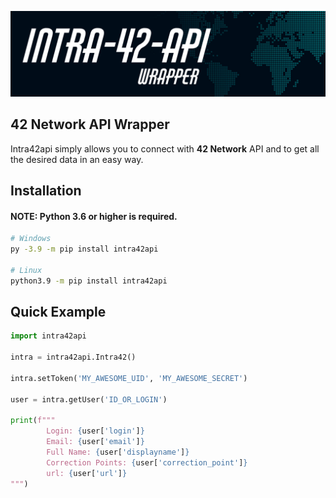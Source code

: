 ![Banner](https://github.com/NorsHiden/Intra42Api-wrapper_module/blob/master/apiwrapper.png)

## 42 Network API Wrapper
Intra42api simply allows you to connect with **42 Network** API and to get all the desired data in an easy way.

##  Installation
#### NOTE: Python 3.6 or higher is required.
```bash
# Windows
py -3.9 -m pip install intra42api

# Linux
python3.9 -m pip install intra42api
```
##  Quick Example

```py
import intra42api

intra = intra42api.Intra42()

intra.setToken('MY_AWESOME_UID', 'MY_AWESOME_SECRET')

user = intra.getUser('ID_OR_LOGIN')

print(f"""
        Login: {user['login']}
        Email: {user['email']}
        Full Name: {user['displayname']}
        Correction Points: {user['correction_point']}
        url: {user['url']}
""")
```
